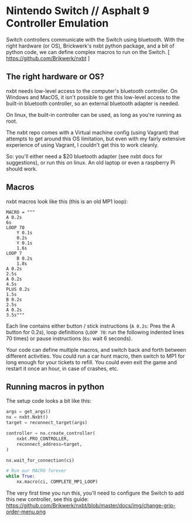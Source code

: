 # Nintendo Switch // Asphalt 9 Controller Emulation

Switch controllers communicate with the Switch using bluetooth. With the right hardware (or OS),
Brickwerk's nxbt python package, and a bit of python code, we can define complex macros to run on the
Switch. [ https://github.com/Brikwerk/nxbt ]

## The right hardware or OS?

nxbt needs low-level access to the computer's bluetooth controller. On Windows and MacOS, it isn't possible
to get this low-level access to the built-in bluetooth controller, so an external bluetooth adapter is needed.

On linux, the built-in controller can be used, as long as you're running as root.

The nxbt repo comes with a Virtual machine config (using Vagrant) that attempts to get around this OS limitation,
but even with my fairly extensive experience of using Vagrant, I couldn't get this to work cleanly.

So: you'll either need a $20 bluetooth adapter (see nxbt docs for suggestions), or run this on linux. An old laptop
or even a raspberry Pi should work.

## Macros

nxbt macros look like this (this is an old MP1 loop):

```
MACRO = """
A 0.2s
6s
LOOP 70
    Y 0.1s
    0.2s
    Y 0.1s
    1.6s
LOOP 7
    B 0.2s
    1.8s
A 0.2s
2.5s
A 0.2s
4.5s
PLUS 0.2s
1.5s
B 0.2s
2.5s
A 0.2s
3.5s"""
```

Each line contains either button / stick instructions (`A 0.2s`: Pres the A button for 0.2s), loop definitions (`LOOP 70`:
run the following indented lines 70 times) or pause instructions (`6s`: wait 6 seconds).

Your code can define multiple macros, and switch back and forth between different activities. You could run a car
hunt macro, then switch to MP1 for long enough for your tickets to refill. You could even exit the game and restart
it once an hour, in case of crashes, etc. 

## Running macros in python
The setup code looks a bit like this:

```python
args = get_args()
nx = nxbt.Nxbt()
target = reconnect_target(args)

controller = nx.create_controller(
    nxbt.PRO_CONTROLLER,
    reconnect_address=target,
)

nx.wait_for_connection(ci)

# Run our MACRO forever
while True:
    nx.macro(ci, COMPLETE_MP1_LOOP)
```

The very first time you run this, you'll need to configure the Switch to add this new controller, see this guide: 
https://github.com/Brikwerk/nxbt/blob/master/docs/img/change-grip-order-menu.png
